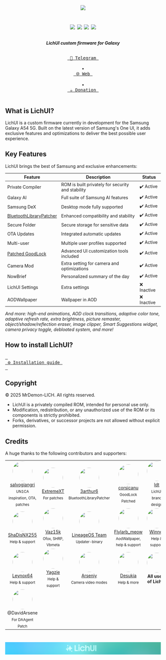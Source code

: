 <h1 align="center">
  <img loading="lazy" src="readme-res/Banner.png" width="700"/>
  <p align="center">
  <a href="https://github.com/MrDemon-LICH/PROJECT-LichUI/commits/main"><img loading="lazy" src="https://img.shields.io/github/last-commit/MrDemon-LICH/PROJECT-LichUI/main?style=for-the-badge"/></a>
  <a href="https://github.com/MrDemon-LICH/PROJECT-LichUI/stargazers"><img loading="lazy" src="https://img.shields.io/github/stars/MrDemon-LICH/PROJECT-LichUI?style=for-the-badge"/></a>
  <a href="https://github.com/MrDemon-LICH/PROJECT-LichUI/graphs/contributors"><img loading="lazy" src="https://img.shields.io/github/contributors/MrDemon-LICH/PROJECT-LichUI?style=for-the-badge"/></a>
  <a href="#"><img loading="lazy" src="https://img.shields.io/badge/OneUI-7.0-blueviolet?style=for-the-badge"/></a>
</p>
</h1>


<p align="center";"><strong><i>LichUI custom firmware for Galaxy</i></strong></p>

<p align="center">
  <a href="https://t.me/A54DEVELOPER"><kbd> <br> 💬 Telegram <br><br> </kbd></a>
  •
  <a href="https://mrdemon-lich.github.io/PROJECT-LichUI/index.html"><kbd> <br> 🌐 Web <br><br> </kbd></a>
  •
  <a href="https://www.paypal.me/TommyZambrano"><kbd> <br> ☕️ Donation <br><br> </kbd></a>
</p>

## What is LichUI?
LichUI is a custom firmware currently in development for the Samsung Galaxy A54 5G. Built on the latest version of Samsung's One UI, it adds exclusive features and optimizations to deliver the best possible user experience.

## Key Features
LichUI brings the best of Samsung and exclusive enhancements:

| Feature               | Description                                         | Status   |
|----------------------|-----------------------------------------------------|----------|
| Private Compiler     | ROM is built privately for security and stability    | ✔️ Active|
| Galaxy AI            | Full suite of Samsung AI features                   | ✔️ Active|
| Samsung DeX          | Desktop mode fully supported                        | ✔️ Active|
| [BluetoothLibraryPatcher](https://github.com/3arthur6/BluetoothLibraryPatcher)     | Enhanced compatibility and stability                | ✔️ Active|
| Secure Folder        | Secure storage for sensitive data                   | ✔️ Active|
| OTA Updates          | Integrated automatic updates                        | ✔️ Active|
| Multi-user           | Multiple user profiles supported                    | ✔️ Active|
| [Patched GoodLock](https://github.com/corsicanu/goodlock_dump)     | Advanced UI customization tools included            | ✔️ Active|
| Camera Mod           | Extra setting for camera and optimizations          | ✔️ Active|
| NowBrief             | Personalized summary of the day                     | ✔️ Active|
| LichUI Settings      | Extra settings                                      | ❌ Inactive|
| AODWallpaper         | Wallpaper in AOD                                    | ❌ Inactive|

*And more: high-end animations, AOD clock transitions, adaptive color tone, adaptive refresh rate, extra brightness, picture remaster, object/shadow/reflection eraser, image clipper, Smart Suggestions widget, camera privacy toggle, debloated system, and more!*

## How to install LichUI?
[<kbd> <br> ⚙️ Installation guide <br> </kbd>](https://mrdemon-lich.github.io/PROJECT-LichUI/documentation.html)

## Copyright

© 2025 MrDemon-LICH. All rights reserved.

- LichUI is a privately compiled ROM, intended for personal use only.
- Modification, redistribution, or any unauthorized use of the ROM or its components is strictly prohibited.
- Forks, derivatives, or successor projects are not allowed without explicit permission.

## Credits

A huge thanks to the following contributors and supporters:

<table>
  <tr>
    <td align="center">
      <img src="https://github.com/salvogiangri.png?size=80" width="64" height="64" style="border-radius:50%"><br>
      <a href="https://github.com/salvogiangri">salvogiangri</a><br>
      <sub>UN1CA inspiration, OTA, patches</sub>
    </td>
    <td align="center">
      <img src="https://github.com/ExtremeXT.png?size=80" width="64" height="64" style="border-radius:50%"><br>
      <a href="https://github.com/ExtremeXT">ExtremeXT</a><br>
      <sub>For patches</sub>
    </td>    
    <td align="center">
      <img src="https://github.com/3arthur6.png?size=80" width="64" height="64" style="border-radius:50%"><br>
      <a href="https://github.com/3arthur6">3arthur6</a><br>
      <sub>BluetoothLibraryPatcher</sub>
    </td>
    <td align="center">
      <img src="https://github.com/corsicanu.png?size=80" width="64" height="64" style="border-radius:50%"><br>
      <a href="https://github.com/corsicanu">corsicanu</a><br>
      <sub>GoodLock Patched</sub>
    </td>
    <td align="center">
      <img src="https://github.com/ldtdev0.png?size=80" width="64" height="64" style="border-radius:50%"><br>
      <a href="https://github.com/ldtdev0">ldt</a><br>
      <sub>LichUI brand design</sub>
    </td>
  </tr>
  <tr>
    <td align="center">
      <img src="https://github.com/ShaDisNX255.png?size=80" width="64" height="64" style="border-radius:50%"><br>
      <a href="https://github.com/ShaDisNX255">ShaDisNX255</a><br>
      <sub>Help & support</sub>
    </td>
    <td align="center">
      <img src="https://github.com/Vaz15k.png?size=80" width="64" height="64" style="border-radius:50%"><br>
      <a href="https://github.com/Vaz15k">Vaz15k</a><br>
      <sub>Ofox, SHRP, Vbmeta</sub>
    </td>
    <td align="center">
      <img src="https://github.com/lineageos.png?size=80" width="64" height="64" style="border-radius:50%"><br>
      <a href="https://github.com/lineageos">LineageOS Team</a><br>
      <sub>Updater-binary</sub>
    </td>
    <td align="center">
      <img src="https://t.me/i/userpic/320/Flylarb_meow.jpg?size=80" width="64" height="64" style="border-radius:50%"><br>
      <a href="https://t.me/Flylarb_meow">Flylarb_meow</a><br>
      <sub>AodWallpaper, help & support</sub>
    </td>
    <td align="center">
      <img src="https://t.me/i/userpic/320/Winner3157.jpg?size=80" width="64" height="64" style="border-radius:50%"><br>
      <a href="https://t.me/Winner3157">Winner</a><br>
      <sub>Help & support</sub>
    </td>
  </tr>
  <tr>
    <td align="center">
      <img src="https://t.me/i/userpic/320/leynox64.jpg?size=80" width="64" height="64" style="border-radius:50%"><br>
      <a href="https://t.me/leynox64">Leynox64</a><br>
      <sub>Help & support</sub>
    </td>
    <td align="center">
      <img src="https://t.me/i/userpic/320/yagzie.jpg?size=80" width="64" height="64" style="border-radius:50%"><br>
      <a href="https://t.me/yagzie">Yagzie</a><br>
      <sub>Help & support</sub>
    </td>
    <td align="center">
      <img src="https://t.me/i/userpic/320/Arsenybespomestnov.jpg?size=80" width="64" height="64" style="border-radius:50%"><br>
      <a href="https://t.me/Arsenybespomestnov">Arseniy</a><br>
      <sub>Camera video modes</sub>
    </td>
    <td align="center">
      <img src="https://t.me/i/userpic/320/Desukia.jpg?size=80" width="64" height="64" style="border-radius:50%"><br>
      <a href="https://t.me/Desukia">Desukia</a><br>
      <sub>Help & more</sub>
    </td>
    <td align="center">
      <img src="https://api.dicebear.com/7.x/personas/svg?seed=users" width="64" height="64" style="border-radius:50%"><br>
      <b>All users of LichUI</b>
    </td>
  </tr>
  <tr>
    <td align="center">
      <img src="https://api.dicebear.com/7.x/personas/svg?seed=users" width="64" height="64" style="border-radius:50%"><br>
      <a>@DavidArsene</a>
      <sub>For DAAgent Patch</sub>
    </td>
  </tr>
</table>

<h1 align="center">
  <img loading="lazy" src="readme-res/Footer.png"/>
</h1>
